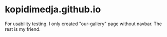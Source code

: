 # kopidimedja.github.io
For usability testing. I only created "our-gallery" page without navbar. The rest is my friend.
